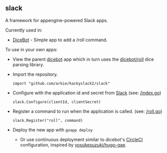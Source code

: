 slack
-----

A framework for appengine-powered Slack apps.

Currently used in:
- [DiceBot](https://dice-b.appspot.com) - Simple app to add a /roll command.

To use in your own apps:
- View the parent [dicebot](/) app which in turn uses the [dicebot/roll](/roll) dice parsing library.
- Import the repository.
  
  ```import "github.com/arkie/hackyslack2/slack"```

- Configure with the application id and secret from [Slack](https://api.slack.com/applications) (see: [/index.go](/index.go#L17))

  ```slack.Configure(clientId, clientSecret)```

- Register a command to run when the application is called. (see: [/roll.go](/roll.go#L18))

  ```slack.Register("roll", command)```
  
- Deploy the new app with ```goapp deploy```
  - Or use continuous deployment similar to dicebot's [CircleCI](/.circleci/config.yml) configuration, inspired by [yosukesuzuki/hugo-gae](https://github.com/yosukesuzuki/hugo-gae).
